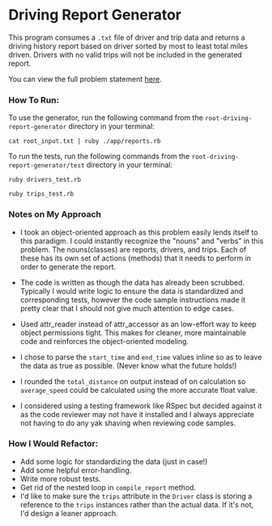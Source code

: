 # Driving Report Generator

This program consumes a `.txt` file of driver and trip data and returns a driving history report based on driver sorted by most to least total miles driven. Drivers with no valid trips will not be included in the generated report.

You can view the full problem statement [here](https://gist.github.com/dan-manges/1e1854d0704cb9132b74).

### How To Run:

To use the generator, run the following command from the `root-driving-report-generator` directory in your terminal:

```cat root_input.txt | ruby ./app/reports.rb```

To run the tests, run the following commands from the `root-driving-report-generator/test` directory in your terminal:

```ruby drivers_test.rb```

```ruby trips_test.rb```

### Notes on My Approach

- I took an object-oriented approach as this problem easily lends itself to this paradigm. I could instantly recognize the "nouns" and "verbs" in this problem. The nouns(classes) are reports, drivers, and trips. Each of these has its own set of actions (methods) that it needs to perform in order to generate the report.


 - The code is written as though the data has already been scrubbed. Typically I would write logic to ensure the data is standardized and corresponding tests, however the code sample instructions made it pretty clear that I should not give much attention to edge cases.


- Used attr_reader instead of attr_accessor as an low-effort way to keep object permissions tight. This makes for cleaner, more maintainable code and reinforces the object-oriented modeling.


- I chose to parse the `start_time` and `end_time` values inline so as to leave the data as true as possible. (Never know what the future holds!)


- I rounded the `total_distance` on output instead of on calculation so `average_speed` could be calculated using the more accurate float value.


- I considered using a testing framework like RSpec but decided against it as the code reviewer may not have it installed and I always appreciate not having to do any yak shaving when reviewing code samples.


### How I Would Refactor:
- Add some logic for standardizing the data (just in case!)
- Add some helpful error-handling.
- Write more robust tests.
- Get rid of the nested loop in `compile_report` method.
- I'd like to make sure the `trips` attribute in the `Driver` class is storing a reference to the `trips` instances rather than the actual data. If it's not, I'd design a leaner approach.
